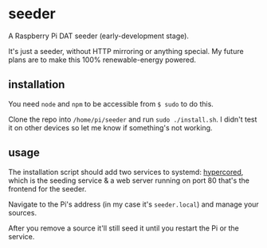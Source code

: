 # seeder
A Raspberry Pi DAT seeder (early-development stage). 

It's just a seeder, without HTTP mirroring or anything special. My future plans are to make this 100% renewable-energy powered.

## installation
You need ```node``` and ```npm``` to be accessible from ```$ sudo``` to do this.

Clone the repo into ```/home/pi/seeder``` and run ```sudo ./install.sh```. I didn't test it on other devices so let me know if something's not working.

## usage
The installation script should add two services to systemd: [hypercored](https://github.com/mafintosh/hypercored), which is the seeding service & a web server running on port 80 that's the frontend for the seeder.

Navigate to the Pi's address (in my case it's ```seeder.local```) and manage your sources.

After you remove a source it'll still seed it until you restart the Pi or the service.
